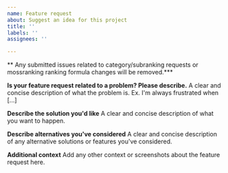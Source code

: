 ```yaml
---
name: Feature request
about: Suggest an idea for this project
title: ''
labels: ''
assignees: ''

---
```


** Any submitted issues related to category/subranking requests or mossranking ranking formula changes will be removed.***

**Is your feature request related to a problem? Please describe.**
A clear and concise description of what the problem is. Ex. I'm always frustrated when [...]

**Describe the solution you'd like**
A clear and concise description of what you want to happen.

**Describe alternatives you've considered**
A clear and concise description of any alternative solutions or features you've considered.

**Additional context**
Add any other context or screenshots about the feature request here.
